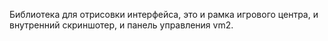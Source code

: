 Библиотека для отрисовки интерфейса, это и рамка игрового центра, и внутренний скриншотер, и панель управления vm2.
